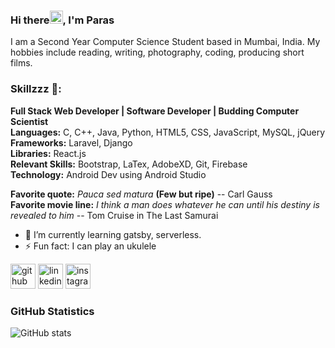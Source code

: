 ### Hi there<img src="https://media.tenor.com/images/30169e4a670daf12443df7d2dd140176/tenor.gif" height="21">, I'm Paras
I am a Second Year Computer Science Student based in Mumbai, India. My hobbies include reading, writing, photography, coding, producing short films.

### Skillzzz 🥇:
**Full Stack Web Developer | Software Developer | Budding Computer Scientist**<br />
**Languages:** C, C++, Java, Python, HTML5, CSS, JavaScript, MySQL, jQuery<br /> 
**Frameworks:** Laravel, Django<br /> 
**Libraries:** React.js<br /> 
**Relevant Skills:** Bootstrap, LaTex, AdobeXD, Git, Firebase<br /> 
**Technology:** Android Dev using Android Studio<br /> 

**Favorite quote:** *Pauca sed matura* **(Few but ripe)** -- Carl Gauss  
**Favorite movie line:** *I think a man does whatever he can until his destiny is revealed to him* -- Tom Cruise in The Last Samurai

- 🌱 I’m currently learning gatsby, serverless. 
- ⚡ Fun fact: I can play an ukulele 


[<img src='https://img.icons8.com/plasticine/2x/github.png' alt='github' height='40'>](https://github.com/paras1729kori)  [<img src='https://img.icons8.com/clouds/2x/linkedin.png' alt='linkedin' height='40'>](https://www.linkedin.com/in/paras1729kori/)  [<img src='https://img.icons8.com/clouds/2x/instagram-new.png' alt='instagram' height='40'>](https://www.instagram.com/paras1kori/)  

### GitHub Statistics

![GitHub stats](https://github-readme-stats.vercel.app/api?username=paras1729kori&show_icons=true)  

<!--![GitHub streak stats](https://github-readme-streak-stats.herokuapp.com/?user=paras1729kori)  -->

